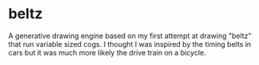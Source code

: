 # beltz

A generative drawing engine based on my first attempt at drawing "beltz" that run variable sized cogs. I thought I was inspired by the timing belts in cars but it was much more likely the drive train on a bicycle.